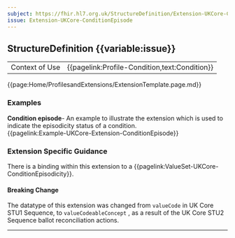 ```yaml
---
subject: https://fhir.hl7.org.uk/StructureDefinition/Extension-UKCore-ConditionEpisode
issue: Extension-UKCore-ConditionEpisode
---
```

## StructureDefinition {{variable:issue}}

<table id="addToTranspose">
<tr><td>Context of Use</td>
<td>{{pagelink:Profile-Condition,text:Condition}}</td>
</tr>
</table>

{{page:Home/ProfilesandExtensions/ExtensionTemplate.page.md}}

<div id="Examples" class="tabcontent">
  <h3>Examples</h3>
  <b>Condition episode</b>- An example to illustrate the extension which is used to indicate the episodicity status of a condition.<br>
  {{pagelink:Example-UKCore-Extension-ConditionEpisode}}
</div>

<h3 id="guidance-conditionepisode">Extension Specific Guidance</h3>

There is a binding within this extension to a {{pagelink:ValueSet-UKCore-ConditionEpisodicity}}.

<div markdown="span" class="alert alert-warning" role="alert"><h4><i class="fa fa-warning"></i> Breaking Change</h4>
The datatype of this extension was changed from <code>valueCode</code> in UK Core STU1 Sequence, to <code>valueCodeableConcept</code> , as a result of the UK Core STU2 Sequence ballot reconciliation actions.
</div> 

---